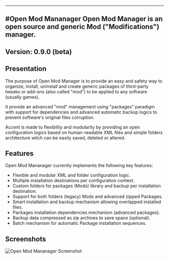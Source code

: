 ----------------------------------------------------------------------------------------
#Open Mod Mananager
Open Mod Manager is an open source and generic Mod ("Modifications") manager. 
----------------------------------------------------------------------------------------
Version: 0.9.0 (beta)
----------------------------------------------------------------------------------------


Presentation
----------------------------------------------------------------------------------------
The purpose of Open Mod Manager is to provide an easy and safety way to organize,
install, uninstall and create generic packages of third-party tweaks or add-ons (also
called "mod") to be applied to any software (usually games).

It provide an advanced "mod" management using "packages" paradigm with support for 
dependencies and advanced automatic backup logics to prevent software's original files 
corruption.

Accent is made to flexibility and modularity by providing an open configuration logics 
based on human-readable XML files and simple folders architecture witch can be easily 
saved, deleted or altered.


Features
----------------------------------------------------------------------------------------
Open Mod Mananager currently implements the following key features:

- Flexible and modular XML and folder configuration logic.
- Multiple installation destinations per configuration context.
- Custom folders for packages (Mods) library and backup per installation destination.
- Support for both folders (legacy) Mods and advanced zipped Packages.
- Smart installation and backup mechanism allowing overlapped installed files.
- Packages installation dependencies mechanism (advanced packages).
- Backup data compressed as zip archives to save space (optional).
- Batch mechanism for automatic Package installation sequences.


Screenshots
----------------------------------------------------------------------------------------
![Open Mod Mananager Screenshot](snaps/screenshot.png)
